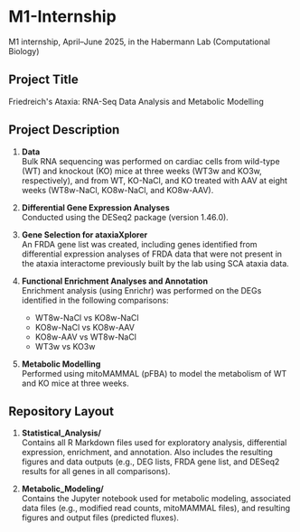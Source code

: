 # M1-Internship

M1 internship, April–June 2025, in the Habermann Lab (Computational Biology)

## Project Title
Friedreich's Ataxia: RNA-Seq Data Analysis and Metabolic Modelling

## Project Description

1. **Data**  
   Bulk RNA sequencing was performed on cardiac cells from wild-type (WT) and knockout (KO) mice at three weeks (WT3w and KO3w, respectively), and from WT, KO-NaCl, and KO treated with AAV at eight weeks (WT8w-NaCl, KO8w-NaCl, and KO8w-AAV).

2. **Differential Gene Expression Analyses**  
   Conducted using the DESeq2 package (version 1.46.0).

3. **Gene Selection for ataxiaXplorer**  
   An FRDA gene list was created, including genes identified from differential expression analyses of FRDA data that were not present in the ataxia interactome previously built by the lab using SCA ataxia data.

4. **Functional Enrichment Analyses and Annotation**  
   Enrichment analysis (using Enrichr) was performed on the DEGs identified in the following comparisons:  
   - WT8w-NaCl vs KO8w-NaCl  
   - KO8w-NaCl vs KO8w-AAV  
   - KO8w-AAV vs WT8w-NaCl  
   - WT3w vs KO3w

5. **Metabolic Modelling**  
   Performed using mitoMAMMAL (pFBA) to model the metabolism of WT and KO mice at three weeks.

## Repository Layout

1. **Statistical_Analysis/**  
   Contains all R Markdown files used for exploratory analysis, differential expression, enrichment, and annotation. Also includes the resulting figures and data outputs (e.g., DEG lists, FRDA gene list, and DESeq2 results for all genes in all comparisons).

2. **Metabolic_Modeling/**  
   Contains the Jupyter notebook used for metabolic modeling, associated data files (e.g., modified read counts, mitoMAMMAL files), and resulting figures and output files (predicted fluxes).
